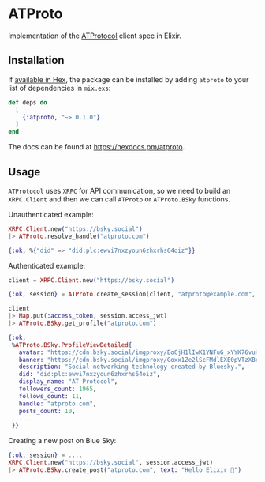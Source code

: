 # ATProto

Implementation of the [ATProtocol](https://atproto.com/docs) client spec in Elixir.

## Installation

If [available in Hex](https://hex.pm/docs/publish), the package can be installed
by adding `atproto` to your list of dependencies in `mix.exs`:

```elixir
def deps do
  [
    {:atproto, "~> 0.1.0"}
  ]
end
```

The docs can be found at <https://hexdocs.pm/atproto>.

## Usage

`ATProtocol` uses `XRPC` for API communication, so we need to build an `XRPC.Client` and then we can call `ATProto` or `ATProto.BSky` functions.

Unauthenticated example:

```elixir
XRPC.Client.new("https://bsky.social")
|> ATProto.resolve_handle("atproto.com")

{:ok, %{"did" => "did:plc:ewvi7nxzyoun6zhxrhs64oiz"}}
```

Authenticated example:

```elixir
client = XRPC.Client.new("https://bsky.social")

{:ok, session} = ATProto.create_session(client, "atproto@example.com", "xxxx-xxxx-xxxx-xxxx")

client
|> Map.put(:access_token, session.access_jwt)
|> ATProto.BSky.get_profile("atproto.com")

{:ok,
 %ATProto.BSky.ProfileViewDetailed{
   avatar: "https://cdn.bsky.social/imgproxy/EoCjH1lIwK1YNFuG_xYYK76vuHhEAQKWAkzlz8BSO_Q/rs:fill:1000:1000:1:0/plain/bafkreibjfgx2gprinfvicegelk5kosd6y2frmqpqzwqkg7usac74l3t2v4@jpeg",
   banner: "https://cdn.bsky.social/imgproxy/Goxx1Ze2lScFMdlEXE0pVTzXBxsIuwbdxhYkWo1CVUA/rs:fill:3000:1000:1:0/plain/bafkreib4xwiqhxbqidwwatoqj7mrx6mr7wlc5s6blicq5wq2qsq37ynx5y@jpeg",
   description: "Social networking technology created by Bluesky.",
   did: "did:plc:ewvi7nxzyoun6zhxrhs64oiz",
   display_name: "AT Protocol",
   followers_count: 1965,
   follows_count: 11,
   handle: "atproto.com",
   posts_count: 10,
   ...
 }}
```

Creating a new post on Blue Sky:

```elixir
{:ok, session} = ....
XRPC.Client.new("https://bsky.social", session.access_jwt)
|> ATProto.BSky.create_post("atproto.com", text: "Hello Elixir 💜")
```
